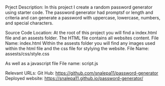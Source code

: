 Prject Description: 
In this project I create a random password generator using starter code. The password generator had promptsf or length and criteria and can generate a password with uppercase, lowercase, numbers, and special characters. 

Source Code Location: 
At the root of this project you will find a index.html file and an assests folder.
The HTML file contains all websites content.
File Name: index.html
Within the assests folder you will find any images used within the html file and the css file for stylying the website.
File Name: assests/css/style.css

As well as a javascript file
File name: script.js

Relevant URLs: 
Git Hub: https://github.com/snalepa11/password-generator
Deployed website: https://snalepa11.github.io/password-generator/

